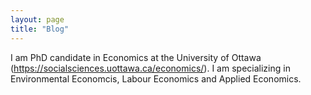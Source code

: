 ```yaml
---
layout: page
title: "Blog"
---
```


I am PhD candidate in Economics at the University of Ottawa (https://socialsciences.uottawa.ca/economics/). I am specializing in Environmental Economcis, Labour Economics and Applied Economics.
